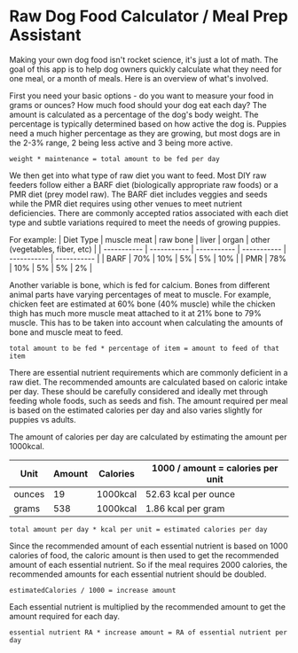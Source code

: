 # Raw Dog Food Calculator / Meal Prep Assistant

Making your own dog food isn't rocket science, it's just a lot of math. The goal of this app is to help dog owners quickly calculate what they need for one meal, or a month of meals. Here is an overview of what's involved.

First you need your basic options - do you want to measure your food in grams or ounces? How much food should your dog eat each day? The amount is calculated as a percentage of the dog's body weight. The percentage is typically determined based on how active the dog is. Puppies need a much higher percentage as they are growing, but most dogs are in the 2-3% range, 2 being less active and 3 being more active.

`weight * maintenance = total amount to be fed per day`

We then get into what type of raw diet you want to feed. Most DIY raw feeders follow either a BARF diet (biologically appropriate raw foods) or a PMR diet (prey model raw). The BARF diet includes veggies and seeds while the PMR diet requires using other venues to meet nutrient deficiencies. There are commonly accepted ratios associated with each diet type and subtle variations required to meet the needs of growing puppies.

For example:
| Diet Type | muscle meat | raw bone | liver | organ | other (vegetables, fiber, etc) |
| ----------- | ----------- | ----------- | ----------- |  ----------- |  ----------- |
| BARF | 70% | 10% | 5% | 5% | 10% |
| PMR | 78% | 10% | 5% | 5% | 2% |

Another variable is bone, which is fed for calcium. Bones from different animal parts have varying percentages of meat to muscle. For example, chicken feet are estimated at 60% bone (40% muscle) while the chicken thigh has much more muscle meat attached to it at 21% bone to 79% muscle. This has to be taken into account when calculating the amounts of bone and muscle meat to feed.

`total amount to be fed * percentage of item = amount to feed of that item`

There are essential nutrient requirements which are commonly deficient in a raw diet. The recommended amounts are calculated based on caloric intake per day. These should be carefully considered and ideally met through feeding whole foods, such as seeds and fish. The amount required per meal is based on the estimated calories per day and also varies slightly for puppies vs adults.

The amount of calories per day are calculated by estimating the amount per 1000kcal.

| Unit | Amount | Calories |  1000 / amount = calories per unit |
| ----------- | ----------- | ----------- | ----------- |
| ounces | 19 | 1000kcal | 52.63 kcal per ounce |
| grams | 538 | 1000kcal | 1.86 kcal per gram |

`total amount per day * kcal per unit = estimated calories per day`

Since the recommended amount of each essential nutrient is based on 1000 calories of food, the caloric amount is then used to get the recommended amount of each essential nutrient. So if the meal requires 2000 calories, the recommended amounts for each essential nutrient should be doubled.

`estimatedCalories / 1000 = increase amount`

Each essential nutrient is multiplied by the recommended amount to get the amount required for each day.

`essential nutrient RA * increase amount = RA of essential nutrient per day`
